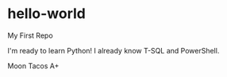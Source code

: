 # hello-world
My First Repo

I'm ready to learn Python!
I already know T-SQL and PowerShell.

Moon Tacos A+
